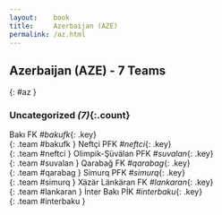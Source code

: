 ```yaml
---
layout:    book
title:     Azerbaijan (AZE)
permalink: /az.html
---
```


## Azerbaijan (AZE) - 7 Teams
{: #az }





### Uncategorized _(7)_{:.count}

Bakı FK  _#bakufk_{: .key} <br>
{: .team #bakufk }
Neftçi PFK  _#neftci_{: .key} <br>
{: .team #neftci }
Olimpik-Şüvälan PFK  _#suvalan_{: .key} <br>
{: .team #suvalan }
Qarabağ FK  _#qarabag_{: .key} <br>
{: .team #qarabag }
Simurq PFK  _#simurq_{: .key} <br>
{: .team #simurq }
Xäzär Länkäran FK  _#lankaran_{: .key} <br>
{: .team #lankaran }
İnter Bakı PİK  _#interbaku_{: .key} <br>
{: .team #interbaku }


 
